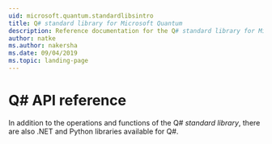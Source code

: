 ```yaml
---
uid: microsoft.quantum.standardlibsintro
title: Q# standard library for Microsoft Quantum
description: Reference documentation for the Q# standard library for Microsoft Quantum
author: natke
ms.author: nakersha
ms.date: 09/04/2019
ms.topic: landing-page
---
```



# Q# API reference #

In addition to the operations and functions of the Q# *standard library*, there are also .NET and Python libraries available for Q#.
